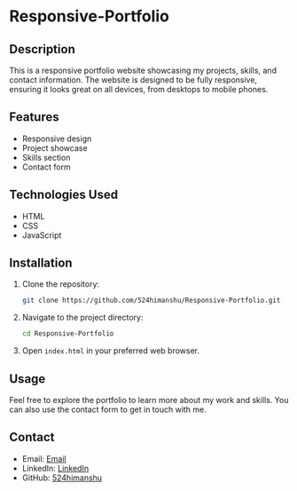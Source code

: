 # Responsive-Portfolio

## Description

This is a responsive portfolio website showcasing my projects, skills, and contact information. The website is designed to be fully responsive, ensuring it looks great on all devices, from desktops to mobile phones.

## Features

- Responsive design
- Project showcase
- Skills section
- Contact form

## Technologies Used

- HTML
- CSS
- JavaScript

## Installation

1. Clone the repository:
   ```bash
   git clone https://github.com/524himanshu/Responsive-Portfolio.git
   ```
2. Navigate to the project directory:
   ```bash
   cd Responsive-Portfolio
   ```
3. Open `index.html` in your preferred web browser.

## Usage

Feel free to explore the portfolio to learn more about my work and skills. You can also use the contact form to get in touch with me.

## Contact

- Email: [Email](mailto:himanshumenghani524@gmail.com)
- LinkedIn: [LinkedIn](https://www.linkedin.com/in/himanshumenghani524/)
- GitHub: [524himanshu](https://github.com/524himanshu)
